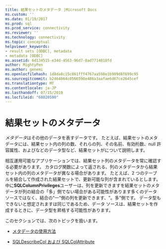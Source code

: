 ```yaml
---
title: 結果セットのメタデータ |Microsoft Docs
ms.custom: ''
ms.date: 01/19/2017
ms.prod: sql
ms.prod_service: connectivity
ms.reviewer: ''
ms.technology: connectivity
ms.topic: conceptual
helpviewer_keywords:
- result sets [ODBC], metadata
- metadata [ODBC]
ms.assetid: 6d134515-e34d-4563-96d7-8ad7714818fd
author: MightyPen
ms.author: genemi
ms.openlocfilehash: 1d8da8c15c861fff4767aa598e1b989d8f699c95
ms.sourcegitcommit: b2464064c0566590e486a3aafae6d67ce2645cef
ms.translationtype: MT
ms.contentlocale: ja-JP
ms.lasthandoff: 07/15/2019
ms.locfileid: "68020590"
---
```

# <a name="result-set-metadata"></a>結果セットのメタデータ
*メタデータ*はその他のデータを表すデータです。 たとえば、結果セットのメタデータには、結果セット内の列の数、それらの列、その名前、有効桁数、null 許容属性、およびなどのデータ型など、結果セットがについて説明します。  
  
 相互運用可能なアプリケーションでは、結果セット列のメタデータを常に確認する必要があります。 カタログ関数によって返される、列のメタデータから結果セット内の列のメタデータが異なる場合があります。 たとえば、2 つのテーブルを結合して作成された結果セットで、更新可能な列が含まれているとします。 中に**SQLColumnPrivileges**ユーザーは、列を更新できますを結果セットのメタデータが列の結合の「多」側でない場合がある可能性があります多くのデータ ソースではなく、結合の"一"側の列を更新できます、"。多"側です。 データ型もできないと想定されますは同じであるため、データ ソースは、結果セットを作成するときに、データ型を昇格する可能性があります。  
  
 このセクションでは、次のトピックを扱います。  
  
-   [メタデータの使用方法](../../../odbc/reference/develop-app/how-is-metadata-used.md)  
  
-   [SQLDescribeCol および SQLColAttribute](../../../odbc/reference/develop-app/sqldescribecol-and-sqlcolattribute.md)
